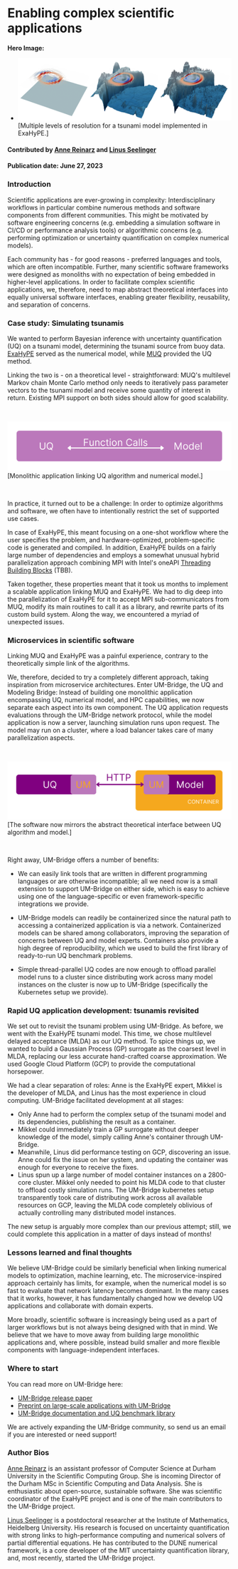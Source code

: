 # Enabling complex scientific applications

**Hero Image:**

 - <img src='../../images/sci-workflows-2.png' />[Multiple levels of resolution for a tsunami model implemented in ExaHyPE.]

#### Contributed by [Anne Reinarz](https://github.com/annereinarz) and [Linus Seelinger](https://github.com/linusseelinger/)

#### Publication date: June 27, 2023

### Introduction

Scientific applications are ever-growing in complexity: Interdisciplinary workflows in particular combine numerous methods and software components from different communities. This might be motivated by software engineering concerns (e.g. embedding a simulation software in CI/CD or performance analysis tools) or algorithmic concerns (e.g. performing optimization or uncertainty quantification on complex numerical models).

Each community has - for good reasons - preferred languages and tools, which are often incompatible. Further, many scientific software frameworks were designed as monoliths with no expectation of being embedded in higher-level applications. In order to facilitate complex scientific applications, we, therefore, need to map abstract theoretical interfaces into equally universal software interfaces, enabling greater flexibility, reusability, and separation of concerns.

### Case study: Simulating tsunamis

We wanted to perform Bayesian inference with uncertainty quantification (UQ) on a tsunami model, determining the tsunami source from buoy data. [ExaHyPE](https://doi.org/10.1016/j.cpc.2020.107251) served as the numerical model, while [MUQ](https://mituq.bitbucket.io/source/_site/index.html) provided the UQ method.

Linking the two is - on a theoretical level - straightforward: MUQ's multilevel Markov chain Monte Carlo method only needs to iteratively pass parameter vectors to the tsunami model and receive some quantity of interest in return. Existing MPI support on both sides should allow for good scalability.

<br> 

<img src='../../images/sci-workflows-3.png' class='page lightbox' />[Monolithic application linking UQ algorithm and numerical model.]

<br>

In practice, it turned out to be a challenge: In order to optimize algorithms and software, we often have to intentionally restrict the set of supported use cases.

In case of ExaHyPE, this meant focusing on a one-shot workflow where the user specifies the problem, and hardware-optimized, problem-specific code is generated and compiled. In addition, ExaHyPE builds on a fairly large number of dependencies and employs a somewhat unusual hybrid parallelization approach combining MPI with Intel's oneAPI [Threading Building Blocks](https://en.wikipedia.org/wiki/Threading_Building_Blocks) (TBB).

Taken together, these properties meant that it took us months to implement a scalable application linking MUQ and ExaHyPE. We had to dig deep into the parallelization of ExaHyPE for it to accept MPI sub-communicators from MUQ, modify its main routines to call it as a library, and rewrite parts of its custom build system. Along the way, we encountered a myriad of unexpected issues.

### Microservices in scientific software

Linking MUQ and ExaHyPE was a painful experience, contrary to the theoretically simple link of the algorithms.

We, therefore, decided to try a completely different approach, taking inspiration from microservice architectures. Enter UM-Bridge, the UQ and Modeling Bridge: Instead of building one monolithic application encompassing UQ, numerical model, and HPC capabilities, we now separate each aspect into its own component. The UQ application requests evaluations through the UM-Bridge network protocol, while the model application is now a server, launching simulation runs upon request. The model may run on a cluster, where a load balancer takes care of many parallelization aspects.

<br> 

<img src='../../images/sci-workflows-4.png' class='page lightbox' />[The software now mirrors the abstract theoretical interface between UQ algorithm and model.]

<br>

Right away, UM-Bridge offers a number of benefits:

* We can easily link tools that are written in different programming languages or are otherwise incompatible; all we need now is a small extension to support UM-Bridge on either side, which is easy to achieve using one of the language-specific or even framework-specific integrations we provide.

* UM-Bridge models can readily be containerized since the natural path to accessing a containerized application is via a network. Containerized models can be shared among collaborators, improving the separation of concerns between UQ and model experts. Containers also provide a high degree of reproducibility, which we used to build the first library of ready-to-run UQ benchmark problems.

* Simple thread-parallel UQ codes are now enough to offload parallel model runs to a cluster since distributing work across many model instances on the cluster is now up to UM-Bridge (specifically the Kubernetes setup we provide).

### Rapid UQ application development: tsunamis revisited

We set out to revisit the tsunami problem using UM-Bridge. As before, we went with the ExaHyPE tsunami model. This time, we chose multilevel delayed acceptance (MLDA) as our UQ method. To spice things up, we wanted to build a Gaussian Process (GP) surrogate as the coarsest level in MLDA, replacing our less accurate hand-crafted coarse approximation. We used Google Cloud Platform (GCP) to provide the computational horsepower.

We had a clear separation of roles: Anne is the ExaHyPE expert, Mikkel is the developer of MLDA, and Linus has the most experience in cloud computing. UM-Bridge facilitated development at all stages:

* Only Anne had to perform the complex setup of the tsunami model and its dependencies, publishing the result as a container.
* Mikkel could immediately train a GP surrogate without deeper knowledge of the model, simply calling Anne's container through UM-Bridge.
* Meanwhile, Linus did performance testing on GCP, discovering an issue. Anne could fix the issue on her system, and updating the container was enough for everyone to receive the fixes.
* Linus spun up a large number of model container instances on a 2800-core cluster. Mikkel only needed to point his MLDA code to that cluster to offload costly simulation runs. The UM-Bridge kubernetes setup transparently took care of distributing work across all available resources on GCP, leaving the MLDA code completely oblivious of actually controlling many distributed model instances.

The new setup is arguably more complex than our previous attempt; still, we could complete this application in a matter of days instead of months!

### Lessons learned and final thoughts

We believe UM-Bridge could be similarly beneficial when linking numerical models to optimization, machine learning, etc. The microservice-inspired approach certainly has limits, for example, when the numerical model is so fast to evaluate that network latency becomes dominant. In the many cases that it works, however, it has fundamentally changed how we develop UQ applications and collaborate with domain experts.

More broadly, scientific software is increasingly being used as a part of larger workflows but is not always being designed with that in mind. We believe that we have to move away from building large monolithic applications and, where possible, instead build smaller and more flexible components with language-independent interfaces.

### Where to start

You can read more on UM-Bridge here:

- [UM-Bridge release paper](https://raw.githubusercontent.com/openjournals/joss-papers/joss.04748/joss.04748/10.21105.joss.04748.pdf)
- [Preprint on large-scale applications with UM-Bridge](https://arxiv.org/abs/2304.14087)
- [UM-Bridge documentation and UQ benchmark library](https://um-bridge-benchmarks.readthedocs.io/en/docs/)

We are actively expanding the UM-Bridge community, so send us an email if you are interested or need support!

### Author Bios

[Anne Reinarz](https://annereinarz.github.io) is an assistant professor of Computer Science at Durham University in the Scientific Computing Group. She is incoming Director of the Durham MSc in Scientific Computing and Data Analysis. She is enthusiastic about open-source, sustainable software. She was scientific coordinator of the ExaHyPE project and is one of the main contributors to the UM-Bridge project.

[Linus Seelinger](https://linusseelinger.de) is a postdoctoral researcher at the Institute of Mathematics, Heidelberg University. His research is focused on uncertainty quantification with strong links to high-performance computing and numerical solvers of partial differential equations. He has contributed to the DUNE numerical framework, is a core developer of the MIT uncertainty quantification library, and, most recently, started the UM-Bridge project.
